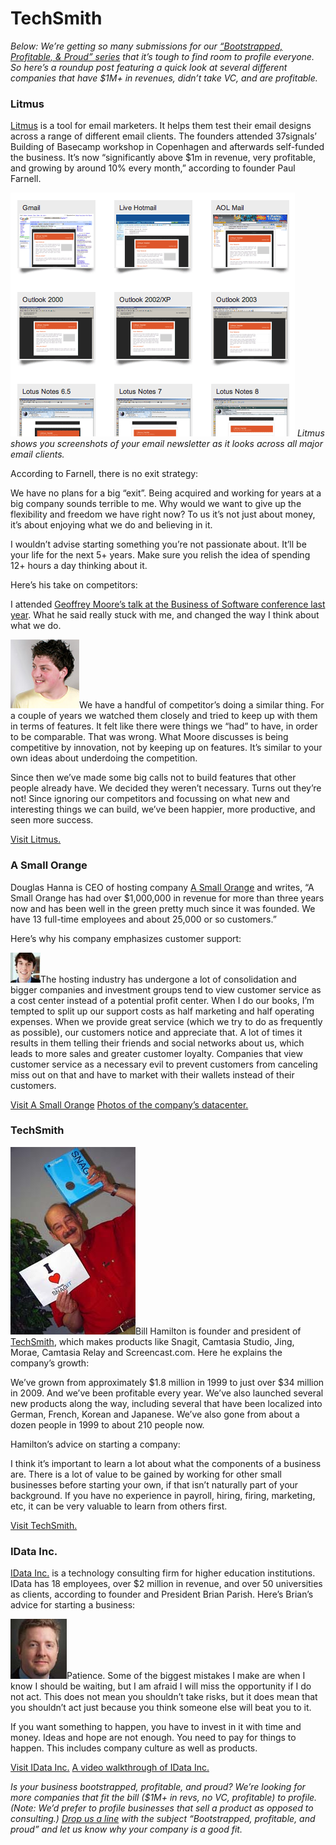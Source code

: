 # TechSmith

<em>Below: We’re getting so many submissions for our <a href="http://bit.ly/ccc5C7">“Bootstrapped, Profitable, &amp; Proud” series</a> that it’s tough to find room to profile everyone. So here’s a roundup post featuring a quick look at several different companies that have $1M+ in revenues, didn’t take VC, and are profitable.</em>

### Litmus 
<a href="http://litmusapp.com/">Litmus</a> is a tool for email marketers. It helps them test their email designs across a range of different email clients. The founders attended 37signals’ Building of Basecamp workshop in Copenhagen and afterwards self-funded the business. It’s now “significantly above $1m in revenue, very profitable, and growing by around 10% every month,” according to founder Paul Farnell.

![preview](assets/images/preview_email.png)
<em>Litmus shows you screenshots of your email newsletter as it looks across all major email clients.</em>

According to Farnell, there is no exit strategy:

We have no plans for a big “exit”. Being acquired and working for years at a big company sounds terrible to me. Why would we want to give up the flexibility and freedom we have right now? To us it’s not just about money, it’s about enjoying what we do and believing in it.

I wouldn’t advise starting something you’re not passionate about. It’ll be your life for the next 5+ years. Make sure you relish the idea of spending 12+ hours a day thinking about it.

Here’s his take on competitors:

I attended <a href="http://blog.businessofsoftware.org/2010/03/video-of-geoffrey-moore-at-business-of-software-2009.html">Geoffrey Moore’s talk at the Business of Software conference last year</a>. What he said really stuck with me, and changed the way I think about what we do.

![farnell](assets/images/paul_farnell_large.jpg)We have a handful of competitor’s doing a similar thing. For a couple of years we watched them closely and tried to keep up with them in terms of features. It felt like there were things we “had” to have, in order to be comparable. That was wrong. What Moore discusses is being competitive by innovation, not by keeping up on features. It’s similar to your own ideas about underdoing the competition.

Since then we’ve made some big calls not to build features that other people already have. We decided they weren’t necessary. Turns out they’re not! Since ignoring our competitors and focussing on what new and interesting things we can build, we’ve been happier, more productive, and seen more success.

<a href="http://litmusapp.com/">Visit Litmus.</a>

### A Small Orange   
Douglas Hanna is <span class="caps">CEO</span> of hosting company <a href="http://asmallorange.com/">A Small Orange</a> and writes, “A Small Orange has had over $1,000,000 in revenue for more than three years now and has been well in the green pretty much since it was founded. We have 13 full-time employees and about 25,000 or so customers.”

Here’s why his company emphasizes customer support:

![hanna](assets/images/08fc937ced22467c3b4ec2388c8f0022.jpeg)The hosting industry has undergone a lot of consolidation and bigger companies and investment groups tend to view customer service as a cost center instead of a potential profit center. When I do our books, I’m tempted to split up our support costs as half marketing and half operating expenses. When we provide great service (which we try to do as frequently as possible), our customers notice and appreciate that. A lot of times it results in them telling their friends and social networks about us, which leads to more sales and greater customer loyalty. Companies that view customer service as a necessary evil to prevent customers from canceling miss out on that and have to market with their wallets instead of their customers.

<a href="http://asmallorange.com/">Visit A Small Orange</a>
<a href="http://asmallorange.com/hosting/shared/facilities.php">Photos of the company’s datacenter.</a>

### TechSmith 
![hamilton](assets/images/2486716815_b3f4acdd5d.jpg)Bill Hamilton is founder and president of <a href="http://www.techsmith.com/">TechSmith</a>, which makes products like Snagit, Camtasia Studio, Jing, Morae, Camtasia Relay and Screencast.com. Here he explains the company’s growth:

We’ve grown from approximately $1.8 million in 1999 to just over $34 million in 2009. And we’ve been profitable every year. We’ve also launched several new products along the way, including several that have been localized into German, French, Korean and Japanese. We’ve also gone from about a dozen people in 1999 to about 210 people now.

Hamilton’s advice on starting a company:

I think it’s important to learn a lot about what the components of a business are. There is a lot of value to be gained by working for other small businesses before starting your own, if that isn’t naturally part of your background. If you have no experience in payroll, hiring, firing, marketing, etc, it can be very valuable to learn from others first.

<a href="http://www.techsmith.com/">Visit TechSmith.</a>

### IData Inc. 
<a href="http://www.idatainc.com/">IData Inc.</a> is a technology consulting firm for higher education institutions. IData has 18 employees, over $2 million in revenue, and over 50 universities as clients, according to founder and President Brian Parish. Here’s Brian’s advice for starting a business:

![BP](assets/images/parishbrian-1.jpg)Patience. Some of the biggest mistakes I make are when I know I should be waiting, but I am afraid I will miss the opportunity if I do not act. This does not mean you shouldn’t take risks, but it does mean that you shouldn’t act just because you think someone else will beat you to it.

If you want something to happen, you have to invest in it with time and money. Ideas and hope are not enough. You need to pay for things to happen. This includes company culture as well as products.

<a href="http://www.idatainc.com/">Visit IData Inc.</a>
<a href="http://www.youtube.com/watch?v=62A5vIcXGpg&amp;hd=1">A video walkthrough of IData Inc.</a>

<em>Is your business bootstrapped, profitable, and proud? We’re looking for more companies that fit the bill ($1M+ in revs, no VC, profitable) to profile. (Note: We’d prefer to profile businesses that sell a product as opposed to consulting.) <a href="mailto:email@37signals.com">Drop us a line</a> with the subject “Bootstrapped, profitable, and proud” and let us know why your company is a good fit.</em>

